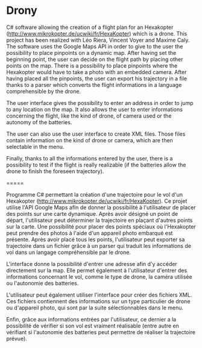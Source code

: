 Drony
=====

C# software allowing the creation of a flight plan for an Hexakopter (http://www.mikrokopter.de/ucwiki/fr/HexaKopter) which is a drone.
This project has been realized with Léo Riera, Vincent Voyer and Maxime Caly.
The software uses the Google Maps API in order to give to the user the possibility to place pinpoints on a dynamic map. After having set the beginning point, the user can decide on the flight path by placing other points on the map. There is a possibility to place pinpoints where the Hexakopter would have to take a photo with an embedded camera.
After having placed all the pinpoints, the user can export his trajectory in a file thanks to a parser which converts the flight informations in a language comprehensible by the drone.

The user interface gives the possibility to enter an address in order to jump to any location on the map. It also allows the user to enter informations concerning the flight, like the kind of drone, of camera used or the autonomy of the batteries.

The user can also use the user interface to create XML files. Those files contain information on the kind of drone or camera, which are then selectable in the menu.

Finally, thanks to all the informations entered by the user, there is a possibility to test if the flight is really realizable (if the batteries allow the drone to finish the foreseen trajectory).

=====

Programme C# permettant la création d'une trajectoire pour le vol d'un Hexakopter (http://www.mikrokopter.de/ucwiki/fr/HexaKopter).
Ce projet utilise l'API Google Maps afin de donner la possibilité à l'utilisateur de placer des points sur une carte dynamique. Après avoir désigné un point de départ, l'utilisateur peut déterminer la trajectoire en plaçant d'autres points sur la carte. Une possibilité pour placer des points spéciaux où l'Hexakopter peut prendre des photos à l'aide d'un appareil photo embarqué est présente.
Après avoir placé tous les points, l'utilisateur peut exporter sa trajectoire dans un fichier grâce à un parser qui traduit les informations de vol dans un langage compréhensible par le drone.

L'interface donne la possibilité d'entrer une adresse afin d'y accéder directement sur la map. Elle permet également à l'utilisateur d'entrer des informations concernant le vol, comme le type de drone, la caméra utilisée ou l'autonomie des batteries.

L'utilisateur peut également utiliser l'interface pour créer des fichiers XML. Ces fichiers contiennent des informations sur un type particulier de drone ou d'appareil photo, qui sont par la suite sélectionnables dans le menu.

Enfin, grâce aux informations entrées par l'utilisateur, ce dernier a la possibilité de vérifier si son vol est vraiment réalisable (entre autre en vérifiant si l'autonomie des batteries peut permettre de réaliser la trajectoire prévue).

